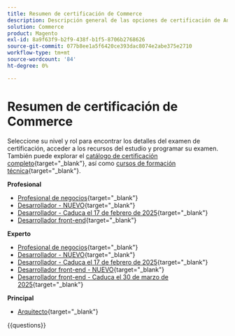 ```yaml
---
title: Resumen de certificación de Commerce
description: Descripción general de las opciones de certificación de Adobe Commerce
solution: Commerce
product: Magento
exl-id: 8a9f63f9-b2f9-438f-b1f5-8706b2768626
source-git-commit: 077b8ee1a5f6420ce393dac8074e2abe375e2710
workflow-type: tm+mt
source-wordcount: '84'
ht-degree: 0%

---
```


# Resumen de certificación de Commerce

Seleccione su nivel y rol para encontrar los detalles del examen de certificación, acceder a los recursos del estudio y programar su examen. También puede explorar el [catálogo de certificación completo](https://certification.adobe.com/certifications){target="_blank"}, así como [cursos de formación técnica](https://certification.adobe.com/courses/?/courses){target="_blank"}.

**Profesional**

* [Profesional de negocios](https://certification.adobe.com/certification/business-practitioner-professional){target="_blank"} <!--AD0-E712-->
* [Desarrollador - NUEVO](https://certification.adobe.com/certification/adobe-commerce-developer-professional-v2){target="_blank"} <!--AD0-E724-->
* [Desarrollador - Caduca el 17 de febrero de 2025](https://certification.adobe.com/certification/commerce-developer-professional){target="_blank"} <!--AD0-E717-->
* [Desarrollador front-end](https://certification.adobe.com/certification/front-end-developer-professional){target="_blank"} <!--AD0-E721-->

**Experto**

* [Profesional de negocios](https://certification.adobe.com/certification/adobe-commerce-business-practitioner-expert){target="_blank"} <!--AD0-E708-->
* [Desarrollador - NUEVO](https://certification.adobe.com/certification/adobe-commerce-developer-expert-v2){target="_blank"} <!--AD0-E716-->
* [Desarrollador - Caduca el 17 de febrero de 2025](https://certification.adobe.com/certification/adobe-commerce-developer-expert){target="_blank"} <!--AD0-E716-->
* [Desarrollador front-end - NUEVO](https://certification.adobe.com/certification/front-end-developer-expert-v2){target="_blank"} <!--AD0-E727-->
* [Desarrollador front-end - Caduca el 30 de marzo de 2025](https://certification.adobe.com/certification/front-end-developer-expert){target="_blank"} <!--AD0-E720-->

**Principal**

* [Arquitecto](https://certification.adobe.com/certification/commerce-architect-master){target="_blank"} <!--AD0-E722-->

{{questions}}


